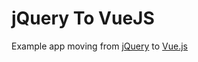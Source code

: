 # jQuery To VueJS

Example app moving from [jQuery] to [Vue.js]

[jquery]: http://jquery.com/download/
[vue.js]:https://vuejs.org/v2/guide/